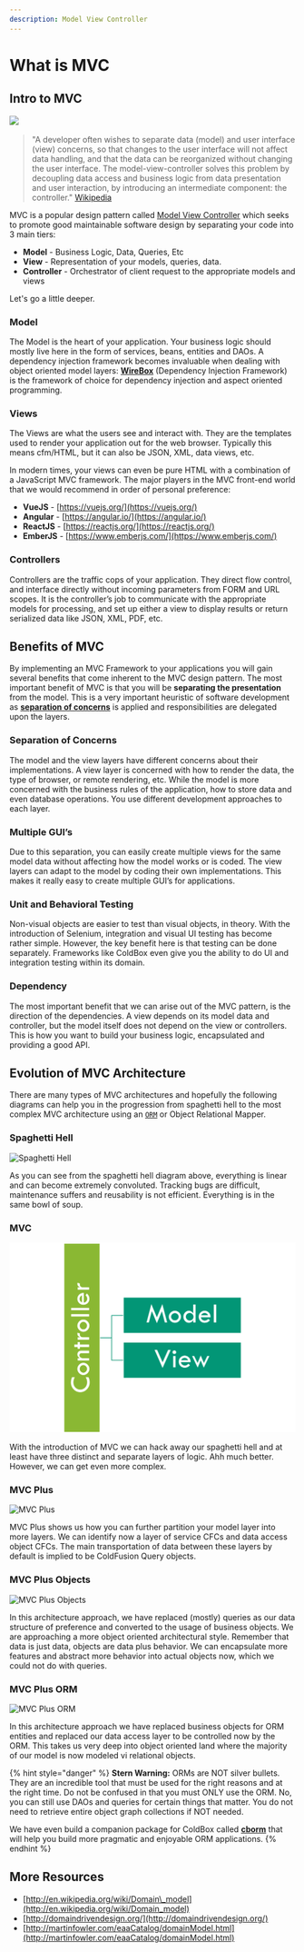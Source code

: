 ```yaml
---
description: Model View Controller
---
```


# What is MVC

## Intro to MVC

![](https://github.com/ortus-docs/coldbox-docs/tree/2199b7963d7d54c0717ae0c99ad7241d78468268/.gitbook/assets/mvc-overview.png)

> "A developer often wishes to separate data \(model\) and user interface \(view\) concerns, so that changes to the user interface will not affect data handling, and that the data can be reorganized without changing the user interface. The model-view-controller solves this problem by decoupling data access and business logic from data presentation and user interaction, by introducing an intermediate component: the controller." [Wikipedia](http://en.wikipedia.org/wiki/Model-view-controller)​

MVC is a popular design pattern called [Model View Controller](http://en.wikipedia.org/wiki/Model–view–controller) which seeks to promote good maintainable software design by separating your code into 3 main tiers:

* **Model**  - Business Logic, Data, Queries, Etc
* **View** - Representation of your models, queries, data.
* **Controller** - Orchestrator of client request to the appropriate models and views

Let's go a little deeper.

### Model

The Model is the heart of your application. Your business logic should mostly live here in the form of services, beans, entities and DAOs. A dependency injection framework becomes invaluable when dealing with object oriented model layers: [**WireBox**](https://wirebox.ortusbooks.com) \(Dependency Injection Framework\) is the framework of choice for dependency injection and aspect oriented programming.

### Views

The Views are what the users see and interact with. They are the templates used to render your application out for the web browser. Typically this means cfm/HTML, but it can also be JSON, XML, data views, etc.

In modern times, your views can even be pure HTML with a combination of a JavaScript MVC framework. The major players in the MVC front-end world that we would recommend in order of personal preference:

* **VueJS** - [https://vuejs.org/](https://vuejs.org/)
* **Angular** - [https://angular.io/](https://angular.io/)
* **ReactJS** - [https://reactjs.org/](https://reactjs.org/)
* **EmberJS** - [https://www.emberjs.com/](https://www.emberjs.com/)

### Controllers

Controllers are the traffic cops of your application. They direct flow control, and interface directly without incoming parameters from FORM and URL scopes. It is the controller’s job to communicate with the appropriate models for processing, and set up either a view to display results or return serialized data like JSON, XML, PDF, etc.

## Benefits of MVC

By implementing an MVC Framework to your applications you will gain several benefits that come inherent to the MVC design pattern. The most important benefit of MVC is that you will be **separating the presentation** from the model. This is a very important heuristic of software development as [**separation of concerns**](https://en.wikipedia.org/wiki/Separation_of_concerns) is applied and responsibilities are delegated upon the layers.

### Separation of Concerns

The model and the view layers have different concerns about their implementations. A view layer is concerned with how to render the data, the type of browser, or remote rendering, etc. While the model is more concerned with the business rules of the application, how to store data and even database operations. You use different development approaches to each layer.

### Multiple GUI’s

Due to this separation, you can easily create multiple views for the same model data without affecting how the model works or is coded. The view layers can adapt to the model by coding their own implementations. This makes it really easy to create multiple GUI’s for applications.

### Unit and Behavioral Testing

Non-visual objects are easier to test than visual objects, in theory. With the introduction of Selenium, integration and visual UI testing has become rather simple. However, the key benefit here is that testing can be done separately. Frameworks like ColdBox even give you the ability to do UI and integration testing within its domain.

### Dependency

The most important benefit that we can arise out of the MVC pattern, is the direction of the dependencies. A view depends on its model data and controller, but the model itself does not depend on the view or controllers. This is how you want to build your business logic, encapsulated and providing a good API.

## Evolution of MVC Architecture <a id="coldbox-mvc"></a>

There are many types of MVC architectures and hopefully the following diagrams can help you in the progression from spaghetti hell to the most complex MVC architecture using an [`ORM`](https://en.wikipedia.org/wiki/Object-relational_mapping) or Object Relational Mapper.

### Spaghetti Hell

![Spaghetti Hell](https://github.com/ortus-docs/coldbox-docs/tree/2199b7963d7d54c0717ae0c99ad7241d78468268/.gitbook/assets/spaghetti-hell.png)

As you can see from the spaghetti hell diagram above, everything is linear and can become extremely convoluted. Tracking bugs are difficult, maintenance suffers and reusability is not efficient. Everything is in the same bowl of soup.

### MVC

![](../.gitbook/assets/mvc%20%281%29.png)

With the introduction of MVC we can hack away our spaghetti hell and at least have three distinct and separate layers of logic. Ahh much better. However, we can get even more complex.

### MVC Plus

![MVC Plus](https://github.com/ortus-docs/coldbox-docs/tree/2199b7963d7d54c0717ae0c99ad7241d78468268/.gitbook/assets/mvc-plus.png)

MVC Plus shows us how you can further partition your model layer into more layers. We can identify now a layer of service CFCs and data access object CFCs. The main transportation of data between these layers by default is implied to be ColdFusion Query objects.

### MVC Plus Objects

![MVC Plus Objects](https://github.com/ortus-docs/coldbox-docs/tree/2199b7963d7d54c0717ae0c99ad7241d78468268/.gitbook/assets/mvc-plus-objects.png)

In this architecture approach, we have replaced \(mostly\) queries as our data structure of preference and converted to the usage of business objects. We are approaching a more object oriented architectural style. Remember that data is just data, objects are data plus behavior. We can encapsulate more features and abstract more behavior into actual objects now, which we could not do with queries.

### MVC Plus ORM

![MVC Plus ORM](https://github.com/ortus-docs/coldbox-docs/tree/2199b7963d7d54c0717ae0c99ad7241d78468268/.gitbook/assets/mvc-plus-orm.png)

In this architecture approach we have replaced business objects for ORM entities and replaced our data access layer to be controlled now by the ORM. This takes us very deep into object oriented land where the majority of our model is now modeled vi relational objects.

{% hint style="danger" %}
**Stern Warning:** ORMs are NOT silver bullets. They are an incredible tool that must be used for the right reasons and at the right time. Do not be confused in that you must ONLY use the ORM. No, you can still use DAOs and queries for certain things that matter. You do not need to retrieve entire object graph collections if NOT needed.

We have even build a companion package for ColdBox called [**cborm**](https://github.com/coldbox-modules/cbox-cborm) that will help you build more pragmatic and enjoyable ORM applications.
{% endhint %}

## More Resources <a id="resources"></a>

* ​[http://en.wikipedia.org/wiki/Domain\_model](http://en.wikipedia.org/wiki/Domain_model)​
* ​[http://domaindrivendesign.org/](http://domaindrivendesign.org/)​
* ​[http://martinfowler.com/eaaCatalog/domainModel.html](http://martinfowler.com/eaaCatalog/domainModel.html)​

